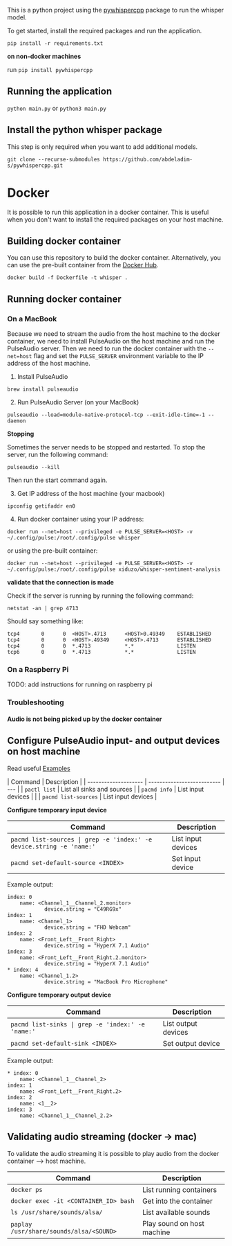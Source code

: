 This is a python project using the [pywhispercpp](https://github.com/abdeladim-s/pywhispercpp.git) package to run the whisper model.

To get started, install the required packages and run the application.

`pip install -r requirements.txt`

**on non-docker machines**

run `pip install pywhispercpp`

## Running the application

`python main.py` or `python3 main.py`

## Install the python whisper package

This step is only required when you want to add additional models.

`git clone --recurse-submodules https://github.com/abdeladim-s/pywhispercpp.git`

# Docker

It is possible to run this application in a docker container. This is useful when you don't want to install the required packages on your host machine.

## Building docker container

You can use this repository to build the docker container. Alternatively, you can use the pre-built container from the [Docker Hub](https://hub.docker.com/repository/docker/xiduzo/whisper-sentiment-analysis/general).

`docker build -f Dockerfile -t whisper .`

## Running docker container

### On a MacBook

Because we need to stream the audio from the host machine to the docker container, we need to install PulseAudio on the host machine and run the PulseAudio server. Then we need to run the docker container with the `--net=host` flag and set the `PULSE_SERVER` environment variable to the IP address of the host machine.

1. Install PulseAudio

`brew install pulseaudio`

2. Run PulseAudio Server (on your MacBook)

`pulseaudio --load=module-native-protocol-tcp --exit-idle-time=-1 --daemon`

**Stopping**

Sometimes the server needs to be stopped and restarted. To stop the server, run the following command:

`pulseaudio --kill`

Then run the start command again.

3. Get IP address of the host machine (your macbook)

`ipconfig getifaddr en0`

4. Run docker container using your IP address:

`docker run --net=host --privileged -e PULSE_SERVER=<HOST> -v ~/.config/pulse:/root/.config/pulse whisper`

or using the pre-built container:

`docker run --net=host --privileged -e PULSE_SERVER=<HOST> -v ~/.config/pulse:/root/.config/pulse xiduzo/whisper-sentiment-analysis`

**validate that the connection is made**

Check if the server is running by running the following command:

`netstat -an | grep 4713`

Should say something like:

```
tcp4       0      0  <HOST>.4713      <HOST>0.49349    ESTABLISHED
tcp4       0      0  <HOST>.49349     <HOST>.4713      ESTABLISHED
tcp4       0      0  *.4713           *.*              LISTEN
tcp6       0      0  *.4713           *.*              LISTEN
```

### On a Raspberry Pi

TODO: add instructions for running on raspberry pi

### Troubleshooting

#### Audio is not being picked up by the docker container

## Configure PulseAudio input- and output devices on host machine

Read useful [Examples](https://wiki.archlinux.org/title/PulseAudio/Examples)

| Command              | Description                |
| -------------------- | -------------------------- | --- |
| `pactl list`         | List all sinks and sources |
| `pacmd info`         | List input devices         |     |
| `pacmd list-sources` | List input devices         |

**Configure temporary input device**

| Command                                                              | Description        |
| -------------------------------------------------------------------- | ------------------ |
| `pacmd list-sources \| grep -e 'index:' -e device.string -e 'name:'` | List input devices |
| `pacmd set-default-source <INDEX>`                                   | Set input device   |

Example output:

```
index: 0
    name: <Channel_1__Channel_2.monitor>
            device.string = "C49RG9x"
index: 1
    name: <Channel_1>
            device.string = "FHD Webcam"
index: 2
    name: <Front_Left__Front_Right>
            device.string = "HyperX 7.1 Audio"
index: 3
    name: <Front_Left__Front_Right.2.monitor>
            device.string = "HyperX 7.1 Audio"
* index: 4
    name: <Channel_1.2>
            device.string = "MacBook Pro Microphone"
```

**Configure temporary output device**

| Command                                           | Description         |
| ------------------------------------------------- | ------------------- |
| `pacmd list-sinks \| grep -e 'index:' -e 'name:'` | List output devices |
| `pacmd set-default-sink <INDEX>`                  | Set output device   |

Example output:

```
* index: 0
	name: <Channel_1__Channel_2>
index: 1
	name: <Front_Left__Front_Right.2>
index: 2
	name: <1__2>
index: 3
	name: <Channel_1__Channel_2.2>
```

<!-- TODO: add instructions for running on raspberry pi -->

## Validating audio streaming (docker -> mac)

To validate the audio streaming it is possible to play audio from the docker container --> host machine.

| Command                                 | Description                |
| --------------------------------------- | -------------------------- |
| `docker ps`                             | List running containers    |
| `docker exec -it <CONTAINER_ID> bash`   | Get into the container     |
| `ls /usr/share/sounds/alsa/`            | List available sounds      |
| `paplay /usr/share/sounds/alsa/<SOUND>` | Play sound on host machine |
